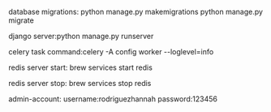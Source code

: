 database migrations:
python manage.py makemigrations
python manage.py migrate

django server:python manage.py runserver

celery task command:celery -A config worker --loglevel=info

redis server start: brew services start redis

redis server stop: brew services stop redis

admin-account:
    username:rodriguezhannah
    password:123456